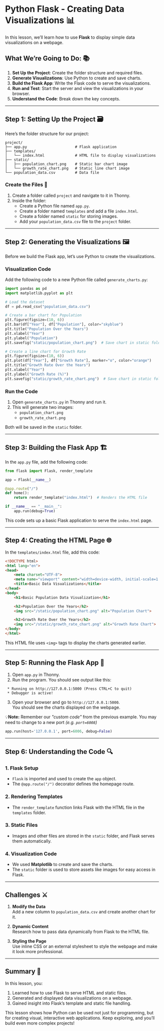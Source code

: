 # Python Flask - Creating Data Visualizations 📊

In this lesson, we’ll learn how to use **Flask** to display simple data visualizations on a webpage.

## What We’re Going to Do: 📚
1. **Set Up the Project**: Create the folder structure and required files.
2. **Generate Visualizations**: Use Python to create and save charts.
3. **Build the Flask App**: Write the Flask code to serve the visualizations.
4. **Run and Test**: Start the server and view the visualizations in your browser.
5. **Understand the Code**: Break down the key concepts.

---

## Step 1: Setting Up the Project 🗃️

Here’s the folder structure for our project:

```
project/
├── app.py                      # Flask application
├── templates/
│   └── index.html              # HTML file to display visualizations
├── static/
│   ├── population_chart.png    # Static bar chart image
│   └── growth_rate_chart.png   # Static line chart image
└── population_data.csv         # Data file
```

### Create the Files 📂
1. Create a folder called `project` and navigate to it in Thonny.
2. Inside the folder:
   - Create a Python file named `app.py`.
   - Create a folder named `templates` and add a file `index.html`.
   - Create a folder named `static` for storing images.
   - Add your `population_data.csv` file to the `project` folder.

---

## Step 2: Generating the Visualizations 🖼️

Before we build the Flask app, let’s use Python to create the visualizations.

### Visualization Code
Add the following code to a new Python file called `generate_charts.py`:

```python
import pandas as pd
import matplotlib.pyplot as plt

# Load the dataset
df = pd.read_csv("population_data.csv")

# Create a bar chart for Population
plt.figure(figsize=(10, 6))
plt.bar(df["Year"], df["Population"], color="skyblue")
plt.title("Population Over the Years")
plt.xlabel("Year")
plt.ylabel("Population")
plt.savefig("static/population_chart.png")  # Save chart in static folder

# Create a line chart for Growth Rate
plt.figure(figsize=(10, 6))
plt.plot(df["Year"], df["Growth Rate"], marker="o", color="orange")
plt.title("Growth Rate Over the Years")
plt.xlabel("Year")
plt.ylabel("Growth Rate (%)")
plt.savefig("static/growth_rate_chart.png")  # Save chart in static folder
```

### Run the Code
1. Open `generate_charts.py` in Thonny and run it.
2. This will generate two images:
   - `population_chart.png`
   - `growth_rate_chart.png`  

Both will be saved in the `static` folder.

---

## Step 3: Building the Flask App 🏗️

In the `app.py` file, add the following code:

```python
from flask import Flask, render_template

app = Flask(__name__)

@app.route("/")
def home():
    return render_template("index.html")  # Renders the HTML file

if __name__ == "__main__":
    app.run(debug=True)
```

This code sets up a basic Flask application to serve the `index.html` page.

---

## Step 4: Creating the HTML Page 🌐

In the `templates/index.html` file, add this code:

```html
<!DOCTYPE html>
<html lang="en">
<head>
    <meta charset="UTF-8">
    <meta name="viewport" content="width=device-width, initial-scale=1.0">
    <title>Basic Data Visualizations</title>
</head>
<body>
    <h1>Basic Population Data Visualization</h1>

    <h2>Population Over the Years</h2>
    <img src="/static/population_chart.png" alt="Population Chart">

    <h2>Growth Rate Over the Years</h2>
    <img src="/static/growth_rate_chart.png" alt="Growth Rate Chart">
</body>
</html>
```

This HTML file uses `<img>` tags to display the charts generated earlier.

---

## Step 5: Running the Flask App 🚀

1. Open `app.py` in Thonny.
2. Run the program. You should see output like this:

```
 * Running on http://127.0.0.1:5000 (Press CTRL+C to quit)
 * Debugger is active!
```

3. Open your browser and go to `http://127.0.0.1:5000`.  
   You should see the charts displayed on the webpage.

💡**Note:** Remember our _"custom code"_ from the previous example. You may need to change to a new port _(e.g. ``port=6008``)_ 

```python
app.run(host='127.0.0.1', port=6006, debug=False)
```

---

## Step 6: Understanding the Code 🔍

### 1. **Flask Setup**
- `Flask` is imported and used to create the `app` object.
- The `@app.route("/")` decorator defines the homepage route.

### 2. **Rendering Templates**
- The `render_template` function links Flask with the HTML file in the `templates` folder.

### 3. **Static Files**
- Images and other files are stored in the `static` folder, and Flask serves them automatically.

### 4. **Visualization Code**
- We used **Matplotlib** to create and save the charts.
- The `static` folder is used to store assets like images for easy access in Flask.

---

## Challenges ⚔️

1. **Modify the Data**  
   Add a new column to `population_data.csv` and create another chart for it.

2. **Dynamic Content**  
   Research how to pass data dynamically from Flask to the HTML file.

3. **Styling the Page**  
   Use inline CSS or an external stylesheet to style the webpage and make it look more professional.

---

## Summary 📝

In this lesson, you:
1. Learned how to use Flask to serve HTML and static files.
2. Generated and displayed data visualizations on a webpage.
3. Gained insight into Flask’s template and static file handling.

This lesson shows how Python can be used not just for programming, but for creating visual, interactive web applications. Keep exploring, and you’ll build even more complex projects!
